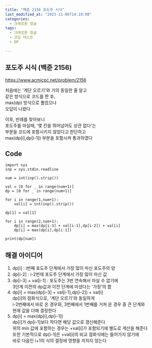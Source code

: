 ```yaml
---
title: "백준 2156 포도주 시식"
last_modified_at: "2023-11-06T14:10:00"
categories:
  - 크래프톤 정글
tags:
  - 크래프톤 정글
  - 코딩 테스트
  - DP

---
```


## 포도주 시식 (백준 2156)
  <https://www.acmicpc.net/problem/2156>

  처음에는 '계단 오르기'와 거의 동일한 줄 알고<br>
  같은 방식으로 코드를 짠 후,<br>
  max(dp) 방식으로 풀었으나<br>
  오답이 나왔다<br>

  이후, 반례를 찾아보니<br>
  포도주를 마실때, '몇 칸을 뛰어넘어도 상관 없다'는<br>
  부분을 코드에 포함시키지 않았다고 판단하고<br>
  max(dp[i],dp[i-1]) 부분을 포함시켜 통과하였다<br>

## Code
```
import sys
inp = sys.stdin.readline

num = int(inp().strip())

val = [0 for _ in range(num+1)]
dp = [0 for _ in range(num+1)]

for i in range(1,num+1):
    val[i] = int(inp().strip())

dp[1] = val[1]

for i in range(2,num+1):
    dp[i] = max(dp[i-3] + val[i-1],dp[i-2]) + val[i]
    dp[i] = max(dp[i],dp[i-1])

print(dp[num])

```

## 해결 아이디어
  1. dp[i] : i번째 포도주 단계에서 가장 많이 마신 포도주의 양<br>
  2. dp[i-2] : i-2번재 포도주 단계에서 가장 많이 마신 값
  3. dp[i-3] + val[i-1] : 포도주는 3번 연속해서 마실 수 없기에<br>
     3단계 이전의 dp값과 이전 단계에 마셨다는 '가정'의 합<br>
  4. dp[i] = max(dp[i-3] + val[i-1],dp[i-2]) + val[i]<br>
     dp[i]의 점화식으로, '계단 오르기'와 동일하게<br>
     i-2번쨰에서 바로 온 경우와, 3번째에서 1번째를 거쳐 온 경우 중 큰 단계와<br>
     현재 값을 더해 결정한다<br>
  5. dp[i] = max(dp[i],dp[i-1])<br>
     dp[i]가 dp[i-1]보다 작다면 해당 값으로 갱신해준다<br>
     위의 min 값에 포함하는 경우는 +val[i]가 포함되기에 별도로 계산을 해준다<br>
     또한 기본적으로 dp[i-1]은 +val[i]의 비교 점화식에는 들어가지 않기에<br>
     바로 다음인 i+1의 식의 결정에 영향을 끼치지 않는다<br>
